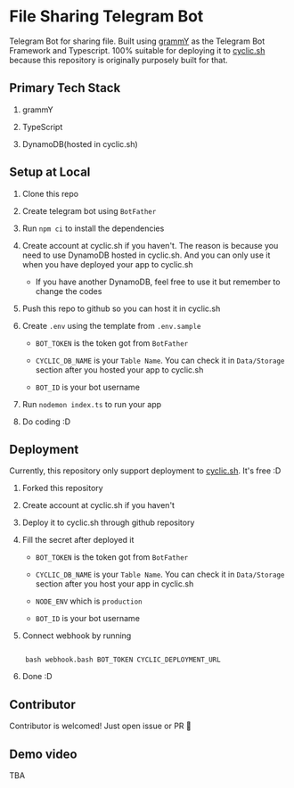 # File Sharing Telegram Bot

Telegram Bot for sharing file. Built using [grammY](https://github.com/grammyjs/grammY) as the Telegram Bot Framework and Typescript. 100% suitable for deploying it to [cyclic.sh](https://www.cyclic.sh/) because this repository is originally purposely built for that. 

## Primary Tech Stack

1. grammY

2. TypeScript

3. DynamoDB(hosted in cyclic.sh)

## Setup at Local

1. Clone this repo

2. Create telegram bot using `BotFather`

3. Run `npm ci` to install the dependencies

4. Create account at cyclic.sh if you haven't. The reason is because you need to use DynamoDB hosted in cyclic.sh. And you can only use it when you have deployed your app to cyclic.sh

    - If you have another DynamoDB, feel free to use it but remember to change the codes

5. Push this repo to github so you can host it in cyclic.sh

6. Create `.env` using the template from `.env.sample`

    - `BOT_TOKEN` is the token got from `BotFather`

    - `CYCLIC_DB_NAME` is your `Table Name`. You can check it in `Data/Storage` section after you hosted your app to cyclic.sh

    - `BOT_ID` is your bot username

7. Run `nodemon index.ts` to run your app

8. Do coding :D

## Deployment 

Currently, this repository only support deployment to [cyclic.sh](https://www.cyclic.sh/). It's free :D

1. Forked this repository

2. Create account at cyclic.sh if you haven't

3. Deploy it to cyclic.sh through github repository

4. Fill the secret after deployed it

    - `BOT_TOKEN` is the token got from `BotFather`

    - `CYCLIC_DB_NAME` is your `Table Name`. You can check it in `Data/Storage` section after you host your app in cyclic.sh

    - `NODE_ENV` which is `production`

    - `BOT_ID` is your bot username

5. Connect webhook by running

```

    bash webhook.bash BOT_TOKEN CYCLIC_DEPLOYMENT_URL

```

6. Done :D

## Contributor

Contributor is welcomed! Just open issue or PR 🙌️

## Demo video

TBA
